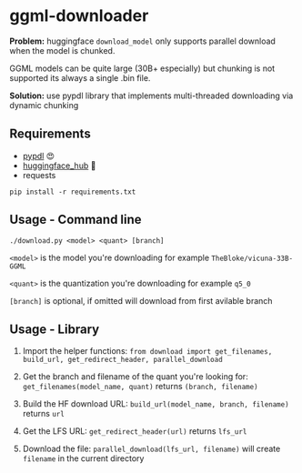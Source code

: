 # ggml-downloader

**Problem:** huggingface `download_model` only supports parallel download when the model is chunked.

GGML models can be quite large (30B+ especially) but chunking is not supported its always a single .bin file.

**Solution:** use pypdl library that implements multi-threaded downloading via dynamic chunking

## Requirements

* [pypdl](https://github.com/m-jishnu/pypdl) :heart_eyes:
* [huggingface_hub](https://github.com/huggingface/huggingface_hub) :rocket:
* requests

`pip install -r requirements.txt`

## Usage - Command line

`./download.py <model> <quant> [branch]`

`<model>` is the model you're downloading for example `TheBloke/vicuna-33B-GGML`

`<quant>` is the quantization you're downloading for example `q5_0`

`[branch]` is optional, if omitted will download from first avilable branch

## Usage - Library

1. Import the helper functions: `from download import get_filenames, build_url, get_redirect_header, parallel_download`

2. Get the branch and filename of the quant you're looking for: `get_filenames(model_name, quant)` returns `(branch, filename)`

3. Build the HF download URL: `build_url(model_name, branch, filename)` returns `url`

4. Get the LFS URL: `get_redirect_header(url)` returns `lfs_url`

5. Download the file: `parallel_download(lfs_url, filename)` will create `filename` in the current directory